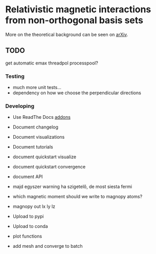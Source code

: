 # Relativistic magnetic interactions from non-orthogonal basis sets

More on the theoretical background can be seen on [arXiv](https://arxiv.org/abs/2309.02558).

## TODO

get automatic emax
threadpol processpool?

### Testing

- much more unit tests...
- dependency on how we choose the perpendicular directions

### Developing

- Use ReadThe Docs [addons](https://docs.readthedocs.io/en/stable/addons.html)
- Document changelog
- Document visualizations
- Document tutorials
- document quickstart visualize
- document quickstart convergence
- document API

- majd egyszer warning ha szigetelő, de most siesta fermi
- which magnetic moment should we write to magnopy atoms?
- magnopy out lx ly lz

- Upload to pypi
- Upload to conda

- plot functions
- add mesh and converge to batch
